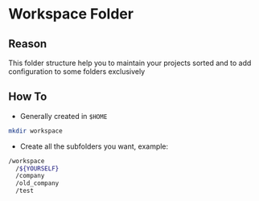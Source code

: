 # Workspace Folder

## Reason

This folder structure help you to maintain your projects sorted and to add configuration to some folders exclusively

## How To

- Generally created in `$HOME`

```bash
mkdir workspace
```

- Create all the subfolders you want, example:

```bash
/workspace
  /${YOURSELF}
  /company
  /old_company
  /test
```